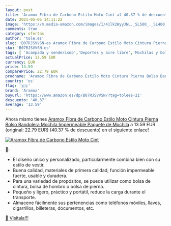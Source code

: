 ```yaml
---
layout: post
title: 'Aramox Fibra de Carbono Estilo Moto Cint al 40.37 % de descuento'
date: 2021-05-05 14:11:22
image: 'https://m.media-amazon.com/images/I/41lk2WyyJNL._SL500_._SL400_.jpg'
comments: true
category: ofertas
author: 'tole.es'
slug: 'B07RJSVVSN-es Aramox Fibra de Carbono Estilo Moto Cintura Pierna Bolso...'
sku: 'B07RJSVVSN-es'
tags: [ 'Acampada y senderismo','Deportes y aire libre','Mochilas y bolsas','Riñoneras de marcha','Ropa y equipamiento para ocio al aire libre','aramox','mochila', ]
actualPrice: 13.59 EUR
currency: EUR
price: 13.59
comparePrice: 22.79 EUR
prodname: 'Aramox Fibra de Carbono Estilo Moto Cintura Pierna Bolso Bandolera Mochila Impermeable Paquete de Mochila'
country: 'es'
flag: '🇪🇸'
brand: 'Aramox'
buyurl: 'https://www.amazon.es/dp/B07RJSVVSN/?tag=tolees-21'
descuento: '40.37'
average: '13.59'
---
```


Ahora mismo tienes [Aramox Fibra de Carbono Estilo Moto Cintura Pierna Bolso Bandolera Mochila Impermeable Paquete de Mochila](https://www.amazon.es/dp/B07RJSVVSN/?tag=tolees-21) a 13.59 EUR (original: 22.79 EUR) (40.37 %  de descuento) en el siguiente enlace!

[![Aramox Fibra de Carbono Estilo Moto Cint](https://m.media-amazon.com/images/I/41lk2WyyJNL._SL500_._SL400_.jpg)](https://www.amazon.es/dp/B07RJSVVSN/?tag=tolees-21)

🔎:

- El diseño único y personalizado, particularmente combina bien con su estilo de vestir.
- Buena calidad, materiales de primera calidad, función impermeable fuerte, usable y duradera.
- Para una variedad de propósitos, se puede utilizar como bolsa de cintura, bolsa de hombro o bolsa de pierna.
- Pequeño y ligero, práctico y portátil, reduce la carga durante el transporte.
- Almacene fácilmente sus pertenencias como teléfonos móviles, llaves, cigarrillos, billeteras, documentos, etc.

[🛒 Visítala!!!](https://www.amazon.es/dp/B07RJSVVSN/?tag=tolees-21)
